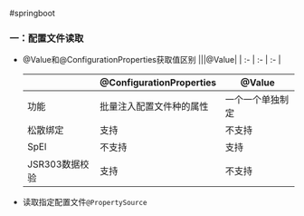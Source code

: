 #springboot

### 一：配置文件读取

+ @Value和@ConfigurationProperties获取值区别
|||@Value|
| :- | :- | :- |

    |  | @ConfigurationProperties  | @Value |
    | ------------- | ------------- | ------------- |
    | 功能  | 批量注入配置文件种的属性 | 一个一个单独制定  |
    | 松散绑定 | 支持  | 不支持  |
    | SpEl  | 不支持  | 支持  |
    | JSR303数据校验 | 支持  | 不支持  |
    
+ 读取指定配置文件`@PropertySource`